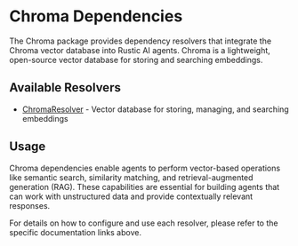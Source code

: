 # Chroma Dependencies

The Chroma package provides dependency resolvers that integrate the Chroma vector database into Rustic AI agents. Chroma is a lightweight, open-source vector database for storing and searching embeddings.

## Available Resolvers

- [ChromaResolver](chroma_resolver.md) - Vector database for storing, managing, and searching embeddings

## Usage

Chroma dependencies enable agents to perform vector-based operations like semantic search, similarity matching, and retrieval-augmented generation (RAG). These capabilities are essential for building agents that can work with unstructured data and provide contextually relevant responses.

For details on how to configure and use each resolver, please refer to the specific documentation links above. 